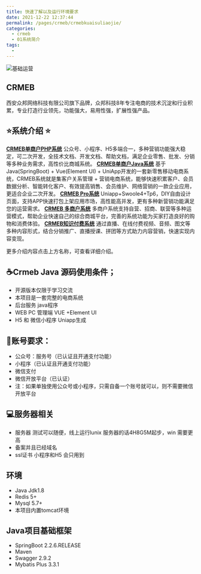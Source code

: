```yaml
---
title: 快速了解以及运行环境要求
date: 2021-12-22 12:37:44
permalink: /pages/crmeb/crmebkuaisuliaojie/
categories:
  - crmeb
  - 01系统简介
tags:
  - 
---
```

![基础运营](https://fastly.jsdelivr.net/gh/xbdazz/mypic/img/202203261544614.png)

## CRMEB

西安众邦网络科技有限公司旗下品牌，众邦科技8年专注电商的技术沉淀和行业积累，专业打造行业领先，功能强大，易用性强，扩展性强产品。

## ⭐️系统介绍 ⭐️

**[CRMEB单商户PHP系统](http://crmeb.com/web/index/criteria)**
公众号、小程序、H5多端合一，多种营销功能强大稳定，可二次开发，全技术文档、开发文档、帮助文档，满足企业零售、批发、分销等多种业务需求，高性价比商城系统。
**[CRMEB单商户Java系统](http://crmeb.com/web/index/java)**
基于Java(SpringBoot) + Vue(Element UI) + UniApp开发的一套新零售移动电商系统，CRMEB系统就是集客户关系管理 + 营销电商系统，能够快速积累客户、会员数据分析、智能转化客户、有效提高销售、会员维护、网络营销的一款企业应用，更适合企业二次开发。
**[CRMEB Pro系统](http://crmeb.com/web/index/pro)**
Uniapp+Swoole4+Tp6，DIY自由设计页面，支持APP快速打包上架应用市场，高性能高并发，更有多种新营销功能满足您的运营需求。
**[CRMEB 多商户系统](http://crmeb.com/web/index/merchant)**
多商户系统支持自营、招商、联营等多种运营模式，帮助企业快速自己的综合商城平台，完善的系统功能为买家打造良好的购物和消费体验。
**[CRMEB知识付费系统](http://crmeb.com/web/index/read)**
通过直播、在线付费视频、音频、图文等多种内容形式，结合分销推广、直播授课、拼团等方式助力内容营销，快速实现内容变现。

更多介绍内容点击上方名称，可查看详细介绍。

## **☕️Crmeb Java 源码使用条件；**

* 开源版本仅限于学习交流
* 本项目是一套完整的电商系统
* 后台服务 java程序
* WEB PC 管理端 VUE +Element UI
* H5 和 微信小程序 Uniapp生成

## **🔑账号要求：**

*   公众号：服务号（已认证且开通支付功能）
*   小程序（已认证且开通支付功能）
*   微信支付
*   微信开放平台（已认证）
*   注：如果单独使用公众号或小程序，只需自备一个账号就可以，则不需要微信开放平台

## 💻服务器相关

*   服务器 测试可以随便，线上运行lunix 服务器的话4H8G5M起步，win 需要更高
*   备案并且已经域名
*   ssl证书 小程序和H5 会只用到

## 环境

*   Java Jdk1.8
*   Redis 5+
*   Mysql 5.7+
*   本项目内置tomcat环境

## Java项目基础框架
*   SpringBoot 2.2.6.RELEASE
*   Maven
*   Swagger 2.9.2
*   Mybatis Plus 3.3.1
